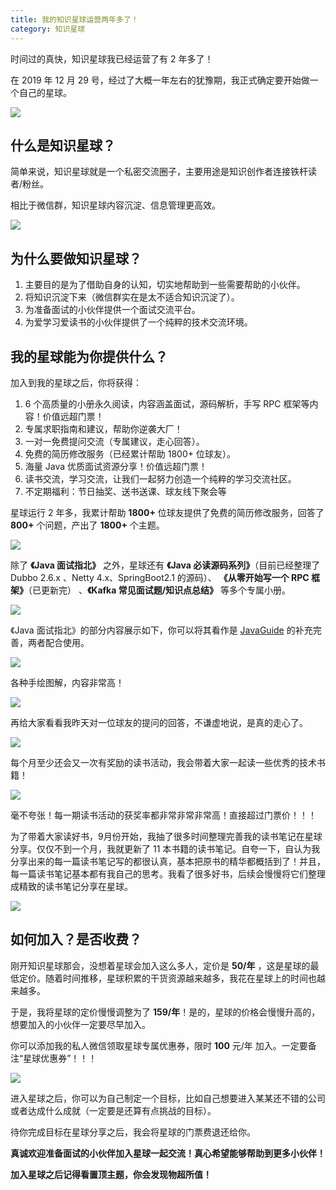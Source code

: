 ```yaml
---
title: 我的知识星球运营两年多了！
category: 知识星球
---
```


时间过的真快，知识星球我已经运营了有 2 年多了！

在 2019 年 12 月 29 号，经过了大概一年左右的犹豫期，我正式确定要开始做一个自己的星球。

![](https://guide-blog-images.oss-cn-shenzhen.aliyuncs.com/2021-1/%E7%9F%A5%E8%AF%86%E6%96%B0%E7%90%83%E4%B8%80%E5%91%A8%E5%B9%B4-0293.jpg)

## 什么是知识星球？

简单来说，知识星球就是一个私密交流圈子，主要用途是知识创作者连接铁杆读者/粉丝。

相比于微信群，知识星球内容沉淀、信息管理更高效。

![](https://guide-blog-images.oss-cn-shenzhen.aliyuncs.com/xingqiu/image-20220211223754566.png)

## 为什么要做知识星球？

1. 主要目的是为了借助自身的认知，切实地帮助到一些需要帮助的小伙伴。
2. 将知识沉淀下来（微信群实在是太不适合知识沉淀了）。
3. 为准备面试的小伙伴提供一个面试交流平台。
4. 为爱学习爱读书的小伙伴提供了一个纯粹的技术交流环境。

## 我的星球能为你提供什么？

加入到我的星球之后，你将获得：

1. 6 个高质量的小册永久阅读，内容涵盖面试，源码解析，手写 RPC 框架等内容！价值远超门票！
2. 专属求职指南和建议，帮助你逆袭大厂！
3. 一对一免费提问交流（专属建议，走心回答）。
4. 免费的简历修改服务（已经累计帮助 1800+ 位球友）。
5. 海量 Java 优质面试资源分享！价值远超门票！
6. 读书交流，学习交流，让我们一起努力创造一个纯粹的学习交流社区。
7. 不定期福利：节日抽奖、送书送课、球友线下聚会等

星球运行 2 年多，我累计帮助 **1800+** 位球友提供了免费的简历修改服务，回答了 **800+** 个问题，产出了 **1800+** 个主题。

![](https://guide-blog-images.oss-cn-shenzhen.aliyuncs.com/2021-1/image-20210102184923199.png)

除了 **《Java 面试指北》** 之外，星球还有 **《Java 必读源码系列》**（目前已经整理了 Dubbo 2.6.x 、Netty 4.x、SpringBoot2.1 的源码）、 **《从零开始写一个 RPC 框架》**（已更新完） 、**《Kafka 常见面试题/知识点总结》** 等多个专属小册。

![](https://guide-blog-images.oss-cn-shenzhen.aliyuncs.com/xingqiu/image-20220211231206733.png)

《Java 面试指北》的部分内容展示如下，你可以将其看作是  [JavaGuide](https://javaguide.cn/#/) 的补充完善，两者配合使用。

![](https://guide-blog-images.oss-cn-shenzhen.aliyuncs.com/xingqiu/1&e=1648742399&token=kIxbL07-8jAj8w1n4s9zv64FuZZNEATmlU_Vm6zD:HyfLWy5gNC5F_XukPYrlj_a4EJI=.png)

各种手绘图解，内容非常高！

![](https://guide-blog-images.oss-cn-shenzhen.aliyuncs.com/xingqiu/image-20220211233356435.png)

再给大家看看我昨天对一位球友的提问的回答，不谦虚地说，是真的走心了。

![](https://guide-blog-images.oss-cn-shenzhen.aliyuncs.com/xingqiu/image-20220211223559179.png)

每个月至少还会又一次有奖励的读书活动，我会带着大家一起读一些优秀的技术书籍！

![](https://guide-blog-images.oss-cn-shenzhen.aliyuncs.com/xingqiu/image-20220211233642079.png)

毫不夸张！每一期读书活动的获奖率都非常非常非常高！直接超过门票价！！！

为了带着大家读好书，9月份开始，我抽了很多时间整理完善我的读书笔记在星球分享。仅仅不到一个月，我就更新了 11 本书籍的读书笔记。自夸一下，自认为我分享出来的每一篇读书笔记写的都很认真，基本把原书的精华都概括到了！并且，每一篇读书笔记基本都有我自己的思考。我看了很多好书，后续会慢慢将它们整理成精致的读书笔记分享在星球。

![](https://guide-blog-images.oss-cn-shenzhen.aliyuncs.com/xingqiu/image-20220211233919161.png)

## 如何加入？是否收费？

刚开知识星球那会，没想着星球会加入这么多人，定价是 **50/年** ，这是星球的最低定价。随着时间推移，星球积累的干货资源越来越多，我花在星球上的时间也越来越多。

于是，我将星球的定价慢慢调整为了 **159/年**！是的，星球的价格会慢慢升高的，想要加入的小伙伴一定要尽早加入。

你可以添加我的私人微信领取星球专属优惠券，限时 **100** 元/年 加入。一定要备注“星球优惠券”！！！

![](https://guide-blog-images.oss-cn-shenzhen.aliyuncs.com/xingqiu/image-20220211231926486.png)

进入星球之后，你可以为自己制定一个目标，比如自己想要进入某某还不错的公司或者达成什么成就（一定要是还算有点挑战的目标）。

待你完成目标在星球分享之后，我会将星球的门票费退还给你。

**真诚欢迎准备面试的小伙伴加入星球一起交流！真心希望能够帮助到更多小伙伴！**

**加入星球之后记得看置顶主题，你会发现物超所值！**

<!--  -->